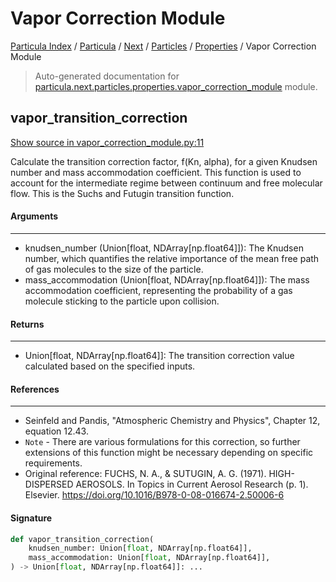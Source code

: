 # Vapor Correction Module

[Particula Index](../../../../README.md#particula-index) / [Particula](../../../index.md#particula) / [Next](../../index.md#next) / [Particles](../index.md#particles) / [Properties](./index.md#properties) / Vapor Correction Module

> Auto-generated documentation for [particula.next.particles.properties.vapor_correction_module](https://github.com/Gorkowski/particula/blob/main/particula/next/particles/properties/vapor_correction_module.py) module.

## vapor_transition_correction

[Show source in vapor_correction_module.py:11](https://github.com/Gorkowski/particula/blob/main/particula/next/particles/properties/vapor_correction_module.py#L11)

Calculate the transition correction factor, f(Kn, alpha), for a given
Knudsen number and mass accommodation coefficient. This function is used to
account for the intermediate regime between continuum and free molecular
flow. This is the Suchs and Futugin transition function.

#### Arguments

-----
- knudsen_number (Union[float, NDArray[np.float64]]): The Knudsen number,
which quantifies the relative importance of the mean free path of gas
molecules to the size of the particle.
- mass_accommodation (Union[float, NDArray[np.float64]]): The mass
accommodation coefficient, representing the probability of a gas molecule
sticking to the particle upon collision.

#### Returns

--------
- Union[float, NDArray[np.float64]]: The transition correction value
calculated based on the specified inputs.

#### References

----------
- Seinfeld and Pandis, "Atmospheric Chemistry and Physics", Chapter 12,
equation 12.43.
- `Note` - There are various formulations for this correction, so further
extensions of this function might be necessary depending on specific
requirements.
- Original reference:
FUCHS, N. A., & SUTUGIN, A. G. (1971). HIGH-DISPERSED AEROSOLS.
In Topics in Current Aerosol Research (p. 1). Elsevier.
https://doi.org/10.1016/B978-0-08-016674-2.50006-6

#### Signature

```python
def vapor_transition_correction(
    knudsen_number: Union[float, NDArray[np.float64]],
    mass_accommodation: Union[float, NDArray[np.float64]],
) -> Union[float, NDArray[np.float64]]: ...
```
